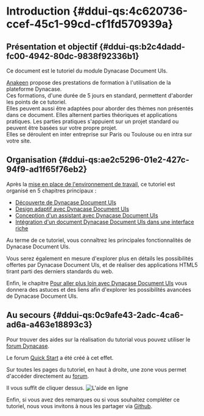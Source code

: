 # Introduction {#ddui-qs:4c620736-ccef-45c1-99cd-cf1fd570939a}

## Présentation et objectif {#ddui-qs:b2c4dadd-fc00-4942-80dc-9838f92336b1}

Ce document est le tutoriel du module Dynacase Document UIs.

[Anakeen][anakeen_services] propose des prestations de formation à l'utilisation de la plateforme Dynacase.  
Ces formations, d'une durée de 5 jours en standard, permettent d'aborder les points de ce tutoriel.  
Elles peuvent aussi être adaptées pour aborder des thèmes non présentés dans ce document.
Elles alternent parties théoriques et applications pratiques. Les parties pratiques s'appuient sur un projet standard
ou peuvent être basées sur votre propre projet.  
Elles se déroulent en inter entreprise sur Paris ou Toulouse ou en intra sur votre site.

## Organisation {#ddui-qs:ae2c5296-01e2-427c-94f9-ad1f65f76eb2}

Après la [mise en place de l'environnement de travail][chapter_preparation],
ce tutoriel est organisé en 5 chapitres principaux :

-   [Découverte de Dynacase Document UIs][chapter_decouverte]
-   [Design adaptif avec Dynacase Document UIs][chapter_responsive]
-   [Conception d'un assistant avec Dynacase Document UIs][chapter_wizard]
-   [Intégration d'un document Dynacase Document UIs dans une interface riche][chapter_integration]

Au terme de ce tutoriel, vous connaîtrez les principales fonctionnalités de Dynacase Document UIs.

Vous serez également en mesure d'explorer plus en détails les possibilités offertes par Dynacase Document UIs,
et de réaliser des applications HTML5 tirant parti des derniers standards du web.

Enfin, le chapitre [Pour aller plus loin avec Dynacase Document UIs][chapter_extra]
vous donnera des astuces et des liens afin d'explorer les possibilités avancées de Dynacase Document UIs.

## Au secours {#ddui-qs:0c9afe43-2adc-4ca6-ad6a-a463e18893c3}

Pour trouver des aides sur la réalisation du tutorial vous pouvez utiliser le [forum Dynacase][forum_dynacase].

Le forum [Quick Start][forum_dynacase_qs] a été créé à cet effet.

Sur toutes les pages du tutoriel, en haut à droite,
une zone vous permet d'accéder directement au [forum][forum_dynacase_qs].

Il vous suffit de cliquer dessus.
![L'aide en ligne](help-access.png)

Enfin, si vous avez des remarques ou si vous souhaitez compléter ce tutoriel,
nous vous invitons à nous les partager via [Github][quickstart_repo].

<!-- links -->
[anakeen_services]:     http://anakeen.com/#services
[chapter_preparation]:  #ddui-qs:43ec59c9-4460-4981-81d4-ffc475843c24
[chapter_decouverte]:   #ddui-qs:240c8ae1-aa60-4e5b-a5d2-2872685b1389
[chapter_responsive]:   #ddui-qs:92f1caed-e4f6-472e-8770-eed318c3a207
[chapter_wizard]:       #ddui-qs:d0e9dddc-6336-4cc9-ac82-97cd72bfd0d4
[chapter_integration]:  #ddui-qs:18df3951-83c8-4b85-a3b1-3a10c7efc2dd
[chapter_extra]:        #ddui-qs:847a80f2-d486-4085-beb9-077a6d33df0c
[forum_dynacase]:       http://forum.dynacase.org/
[forum_dynacase_qs]:    http://forum.dynacase.org/viewforum.php?id=23
[quickstart_repo]:      https://github.com/Anakeen/dynacase-quick-start-ddui
